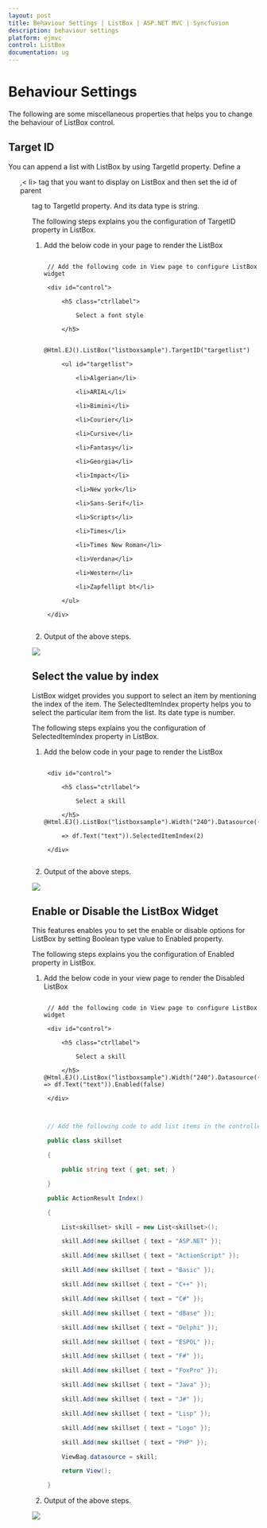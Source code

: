 ```yaml
---
layout: post
title: Behaviour Settings | ListBox | ASP.NET MVC | Syncfusion
description: behaviour settings
platform: ejmvc
control: ListBox
documentation: ug
---
```


# Behaviour Settings

The following are some miscellaneous properties that helps you to change the behaviour of ListBox control.

## Target ID

You can append a list with ListBox by using TargetId property. Define a <ul>,< li> tag that you want to display on ListBox and then set the id of parent <ul> tag to TargetId property. And its data type is string. 

The following steps explains you the configuration of TargetID property in ListBox.

1. Add the below code in your page to render the ListBox 


   ~~~ cshtml

	// Add the following code in View page to configure ListBox widget

	<div id="control">

		<h5 class="ctrllabel">

			Select a font style

		</h5>

		@Html.EJ().ListBox("listboxsample").TargetID("targetlist")

		<ul id="targetlist">

			<li>Algerian</li>

			<li>ARIAL</li>

			<li>Bimini</li>

			<li>Courier</li>

			<li>Cursive</li>

			<li>Fantasy</li>

			<li>Georgia</li>

			<li>Impact</li>

			<li>New york</li>

			<li>Sans-Serif</li>

			<li>Scripts</li>

			<li>Times</li>

			<li>Times New Roman</li>

			<li>Verdana</li>

			<li>Western</li>

			<li>Zapfellipt bt</li>

		</ul>

	</div>


   ~~~
   




2. Output of the above steps.



![](Behaviour-Settings_images/Behaviour-Settings_img1.png)



## Select the value by index 

ListBox widget provides you support to select an item by mentioning the index of the item. The SelectedItemIndex property helps you to select the particular item from the list. Its date type is number. 

The following steps explains you the configuration of SelectedItemIndex property in ListBox.

1. Add the below code in your page to render the ListBox



   ~~~ cshtml

	<div id="control">

		<h5 class="ctrllabel">

			Select a skill

		</h5>    @Html.EJ().ListBox("listboxsample").Width("240").Datasource((IEnumerable<ug_listbox.controllers.skillset>)ViewBag.datasource).ListBoxFields(df

		=> df.Text("text")).SelectedItemIndex(2)

	</div>


   ~~~
   


2.  Output of the above steps.


![](Behaviour-Settings_images/Behaviour-Settings_img2.png)



## Enable or Disable the ListBox Widget

This features enables you to set the enable or disable options for ListBox by setting Boolean type value to Enabled property. 

The following steps explains you the configuration of Enabled property in ListBox.

1. Add the below code in your view page to render the Disabled ListBox



   ~~~ cshtml

	// Add the following code in View page to configure ListBox widget

	<div id="control">

		<h5 class="ctrllabel">

			Select a skill

		</h5>    @Html.EJ().ListBox("listboxsample").Width("240").Datasource((IEnumerable<ug_listbox.controllers.skillset>)ViewBag.datasource).ListBoxFields(df => df.Text("text")).Enabled(false)

	</div>
		
   ~~~
   

   ~~~ csharp

	// Add the following code to add list items in the controller page

	public class skillset

	{

		public string text { get; set; }

	}

	public ActionResult Index()

	{

		List<skillset> skill = new List<skillset>();

		skill.Add(new skillset { text = "ASP.NET" });

		skill.Add(new skillset { text = "ActionScript" });

		skill.Add(new skillset { text = "Basic" });

		skill.Add(new skillset { text = "C++" });

		skill.Add(new skillset { text = "C#" });

		skill.Add(new skillset { text = "dBase" });

		skill.Add(new skillset { text = "Delphi" });

		skill.Add(new skillset { text = "ESPOL" });

		skill.Add(new skillset { text = "F#" });

		skill.Add(new skillset { text = "FoxPro" });

		skill.Add(new skillset { text = "Java" });

		skill.Add(new skillset { text = "J#" });

		skill.Add(new skillset { text = "Lisp" });

		skill.Add(new skillset { text = "Logo" });

		skill.Add(new skillset { text = "PHP" });

		ViewBag.datasource = skill;

		return View();

	}

   ~~~
   



2. Output of the above steps.


![](Behaviour-Settings_images/Behaviour-Settings_img3.png)



